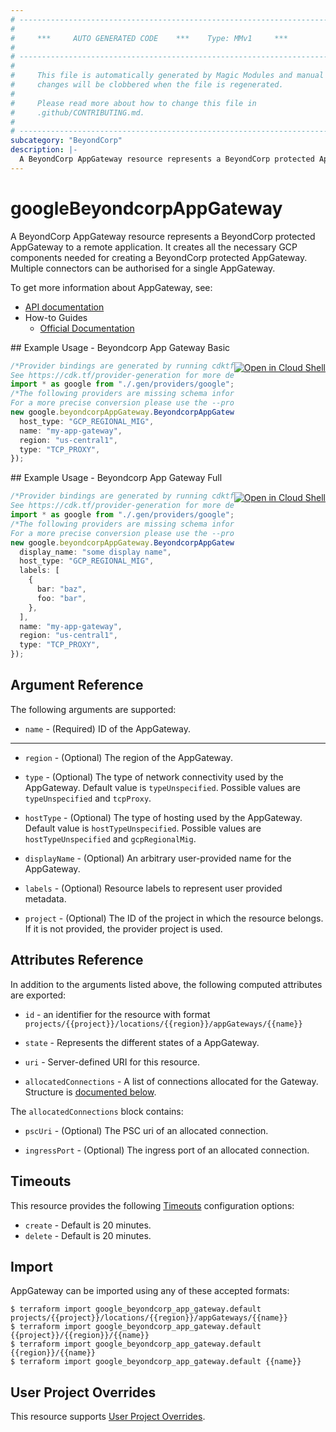 ```yaml
---
# ----------------------------------------------------------------------------
#
#     ***     AUTO GENERATED CODE    ***    Type: MMv1     ***
#
# ----------------------------------------------------------------------------
#
#     This file is automatically generated by Magic Modules and manual
#     changes will be clobbered when the file is regenerated.
#
#     Please read more about how to change this file in
#     .github/CONTRIBUTING.md.
#
# ----------------------------------------------------------------------------
subcategory: "BeyondCorp"
description: |-
  A BeyondCorp AppGateway resource represents a BeyondCorp protected AppGateway to a remote application.
---
```


# googleBeyondcorpAppGateway

A BeyondCorp AppGateway resource represents a BeyondCorp protected AppGateway to a remote application. It creates
all the necessary GCP components needed for creating a BeyondCorp protected AppGateway. Multiple connectors can be
authorised for a single AppGateway.

To get more information about AppGateway, see:

* [API documentation](https://cloud.google.com/beyondcorp/docs/reference/rest#rest-resource:-v1.projects.locations.appgateways)
* How-to Guides
  * [Official Documentation](https://cloud.google.com/beyondcorp-enterprise/docs/enable-app-connector)

<div class = "oics-button" style="float: right; margin: 0 0 -15px">
  <a href="https://console.cloud.google.com/cloudshell/open?cloudshell_git_repo=https%3A%2F%2Fgithub.com%2Fterraform-google-modules%2Fdocs-examples.git&cloudshell_working_dir=beyondcorp_app_gateway_basic&cloudshell_image=gcr.io%2Fgraphite-cloud-shell-images%2Fterraform%3Alatest&open_in_editor=main.tf&cloudshell_print=.%2Fmotd&cloudshell_tutorial=.%2Ftutorial.md" target="_blank">
    <img alt="Open in Cloud Shell" src="//gstatic.com/cloudssh/images/open-btn.svg" style="max-height: 44px; margin: 32px auto; max-width: 100%;">
  </a>
</div>
## Example Usage - Beyondcorp App Gateway Basic

```typescript
/*Provider bindings are generated by running cdktf get.
See https://cdk.tf/provider-generation for more details.*/
import * as google from "./.gen/providers/google";
/*The following providers are missing schema information and might need manual adjustments to synthesize correctly: google.
For a more precise conversion please use the --provider flag in convert.*/
new google.beyondcorpAppGateway.BeyondcorpAppGateway(this, "app_gateway", {
  host_type: "GCP_REGIONAL_MIG",
  name: "my-app-gateway",
  region: "us-central1",
  type: "TCP_PROXY",
});

```

<div class = "oics-button" style="float: right; margin: 0 0 -15px">
  <a href="https://console.cloud.google.com/cloudshell/open?cloudshell_git_repo=https%3A%2F%2Fgithub.com%2Fterraform-google-modules%2Fdocs-examples.git&cloudshell_working_dir=beyondcorp_app_gateway_full&cloudshell_image=gcr.io%2Fgraphite-cloud-shell-images%2Fterraform%3Alatest&open_in_editor=main.tf&cloudshell_print=.%2Fmotd&cloudshell_tutorial=.%2Ftutorial.md" target="_blank">
    <img alt="Open in Cloud Shell" src="//gstatic.com/cloudssh/images/open-btn.svg" style="max-height: 44px; margin: 32px auto; max-width: 100%;">
  </a>
</div>
## Example Usage - Beyondcorp App Gateway Full

```typescript
/*Provider bindings are generated by running cdktf get.
See https://cdk.tf/provider-generation for more details.*/
import * as google from "./.gen/providers/google";
/*The following providers are missing schema information and might need manual adjustments to synthesize correctly: google.
For a more precise conversion please use the --provider flag in convert.*/
new google.beyondcorpAppGateway.BeyondcorpAppGateway(this, "app_gateway", {
  display_name: "some display name",
  host_type: "GCP_REGIONAL_MIG",
  labels: [
    {
      bar: "baz",
      foo: "bar",
    },
  ],
  name: "my-app-gateway",
  region: "us-central1",
  type: "TCP_PROXY",
});

```

## Argument Reference

The following arguments are supported:

* `name` -
  (Required)
  ID of the AppGateway.

***

*   `region` -
    (Optional)
    The region of the AppGateway.

*   `type` -
    (Optional)
    The type of network connectivity used by the AppGateway.
    Default value is `typeUnspecified`.
    Possible values are `typeUnspecified` and `tcpProxy`.

*   `hostType` -
    (Optional)
    The type of hosting used by the AppGateway.
    Default value is `hostTypeUnspecified`.
    Possible values are `hostTypeUnspecified` and `gcpRegionalMig`.

*   `displayName` -
    (Optional)
    An arbitrary user-provided name for the AppGateway.

*   `labels` -
    (Optional)
    Resource labels to represent user provided metadata.

*   `project` - (Optional) The ID of the project in which the resource belongs.
    If it is not provided, the provider project is used.

## Attributes Reference

In addition to the arguments listed above, the following computed attributes are exported:

*   `id` - an identifier for the resource with format `projects/{{project}}/locations/{{region}}/appGateways/{{name}}`

*   `state` -
    Represents the different states of a AppGateway.

*   `uri` -
    Server-defined URI for this resource.

*   `allocatedConnections` -
    A list of connections allocated for the Gateway.
    Structure is [documented below](#nested_allocated_connections).

<a name="nested_allocated_connections"></a>The `allocatedConnections` block contains:

*   `pscUri` -
    (Optional)
    The PSC uri of an allocated connection.

*   `ingressPort` -
    (Optional)
    The ingress port of an allocated connection.

## Timeouts

This resource provides the following
[Timeouts](https://developer.hashicorp.com/terraform/plugin/sdkv2/resources/retries-and-customizable-timeouts) configuration options:

* `create` - Default is 20 minutes.
* `delete` - Default is 20 minutes.

## Import

AppGateway can be imported using any of these accepted formats:

```console
$ terraform import google_beyondcorp_app_gateway.default projects/{{project}}/locations/{{region}}/appGateways/{{name}}
$ terraform import google_beyondcorp_app_gateway.default {{project}}/{{region}}/{{name}}
$ terraform import google_beyondcorp_app_gateway.default {{region}}/{{name}}
$ terraform import google_beyondcorp_app_gateway.default {{name}}
```

## User Project Overrides

This resource supports [User Project Overrides](https://registry.terraform.io/providers/hashicorp/google/latest/docs/guides/provider_reference#user_project_override).
